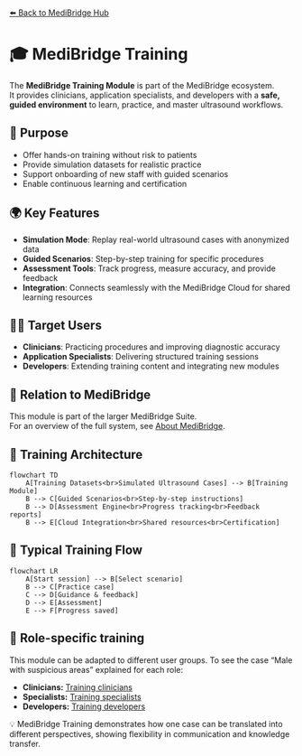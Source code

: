 [⬅️ Back to MediBridge Hub](https://github.com/BridgingKnowledge/Medibridge-Ultrasound-Suite)

# 🎓 MediBridge Training

The **MediBridge Training Module** is part of the MediBridge ecosystem.  
It provides clinicians, application specialists, and developers with a **safe, guided environment** to learn, practice, and master ultrasound workflows.

## 🎯 Purpose
- Offer hands-on training without risk to patients  
- Provide simulation datasets for realistic practice  
- Support onboarding of new staff with guided scenarios  
- Enable continuous learning and certification  

## 🌍 Key Features
- **Simulation Mode**: Replay real-world ultrasound cases with anonymized data  
- **Guided Scenarios**: Step-by-step training for specific procedures  
- **Assessment Tools**: Track progress, measure accuracy, and provide feedback  
- **Integration**: Connects seamlessly with the MediBridge Cloud for shared learning resources  

## 👩‍⚕️ Target Users
- **Clinicians**: Practicing procedures and improving diagnostic accuracy  
- **Application Specialists**: Delivering structured training sessions  
- **Developers**: Extending training content and integrating new modules  

## 🔗 Relation to MediBridge
This module is part of the larger MediBridge Suite.  
For an overview of the full system, see [About MediBridge](https://github.com/BridgingKnowledge/Medibridge-Ultrasound-Suite).

## 🏥 Training Architecture
```mermaid
flowchart TD
    A[Training Datasets<br>Simulated Ultrasound Cases] --> B[Training Module]
    B --> C[Guided Scenarios<br>Step-by-step instructions]
    B --> D[Assessment Engine<br>Progress tracking<br>Feedback reports]
    B --> E[Cloud Integration<br>Shared resources<br>Certification]
```
## 🔄 Typical Training Flow
```mermaid
flowchart LR
    A[Start session] --> B[Select scenario]
    B --> C[Practice case]
    C --> D[Guidance & feedback]
    D --> E[Assessment]
    E --> F[Progress saved]

```

## 🔗 Role-specific training

This module can be adapted to different user groups. To see the case “Male with suspicious areas” explained for each role:

- **Clinicians:** [Training clinicians](https://github.com/BridgingKnowledge/medibridge-training-clinicians)
- **Specialists:** [Training specialists](https://github.com/BridgingKnowledge/medibridge-training-specialists)
- **Developers:** [Training developers](https://github.com/BridgingKnowledge/medibridge-training-developers)



💡 MediBridge Training demonstrates how one case can be translated into different perspectives, showing flexibility in communication and knowledge transfer.
